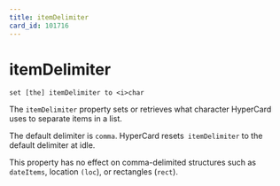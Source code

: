 ```yaml
---
title: itemDelimiter
card_id: 101716
---
```


# itemDelimiter

```
set [the] itemDelimiter to <i>char
```

</i>The `itemDelimiter` property sets or retrieves what character HyperCard uses to separate items in a list.

The default delimiter is `comma`. HyperCard resets` itemDelimiter` to the default delimiter at idle.

This property has no effect on comma-delimited structures such as `dateItems`, location `(loc`), or rectangles (`rect`). 


